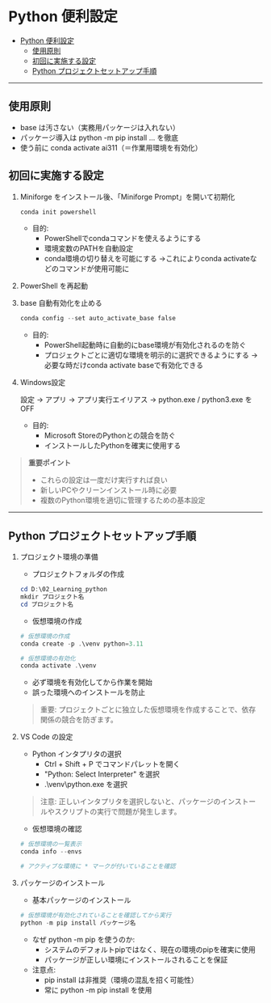 
# Python 便利設定

- [Python 便利設定](#python-便利設定)
  - [使用原則](#使用原則)
  - [初回に実施する設定](#初回に実施する設定)
  - [Python プロジェクトセットアップ手順](#python-プロジェクトセットアップ手順)

---

## 使用原則

- base は汚さない（実務用パッケージは入れない）
- パッケージ導入は python -m pip install ... を徹底
- 使う前に conda activate ai311（＝作業用環境を有効化）

## 初回に実施する設定

1. Miniforge をインストール後、「Miniforge Prompt」を開いて初期化

    ```powershell
    conda init powershell
    ```

   - 目的:
     - PowerShellでcondaコマンドを使えるようにする
     - 環境変数のPATHを自動設定
     - conda環境の切り替えを可能にする
       →これによりconda activateなどのコマンドが使用可能に

2. PowerShell を再起動

3. base 自動有効化を止める

    ```powershell
    conda config --set auto_activate_base false
    ```

   - 目的:
     - PowerShell起動時に自動的にbase環境が有効化されるのを防ぐ
     - プロジェクトごとに適切な環境を明示的に選択できるようにする
       →必要な時だけconda activate baseで有効化できる

4. Windows設定

    設定 → アプリ → アプリ実行エイリアス → python.exe / python3.exe を OFF

   - 目的:
     - Microsoft StoreのPythonとの競合を防ぐ
     - インストールしたPythonを確実に使用する

> **重要ポイント**
>
> - これらの設定は一度だけ実行すれば良い
> - 新しいPCやクリーンインストール時に必要
> - 複数のPython環境を適切に管理するための基本設定

---

## Python プロジェクトセットアップ手順

1. プロジェクト環境の準備

   - プロジェクトフォルダの作成

   ```powershell
   cd D:\02_Learning_python
   mkdir プロジェクト名
   cd プロジェクト名
   ```

   - 仮想環境の作成

   ```powershell
   # 仮想環境の作成
   conda create -p .\venv python=3.11

   # 仮想環境の有効化
   conda activate .\venv
   ```

   - 必ず環境を有効化してから作業を開始
   - 誤った環境へのインストールを防止

   >重要: プロジェクトごとに独立した仮想環境を作成することで、依存関係の競合を防ぎます。

2. VS Code の設定

   - Python インタプリタの選択
     - Ctrl + Shift + P でコマンドパレットを開く
     - "Python: Select Interpreter" を選択
     - .\venv\python.exe を選択

   >注意: 正しいインタプリタを選択しないと、パッケージのインストールやスクリプトの実行で問題が発生します。

   - 仮想環境の確認

   ```powershell
   # 仮想環境の一覧表示
   conda info --envs

   # アクティブな環境に * マークが付いていることを確認
   ```

3. パッケージのインストール

   - 基本パッケージのインストール

   ```powershell
   # 仮想環境が有効化されていることを確認してから実行
   python -m pip install パッケージ名
   ```

   - なぜ python -m pip を使うのか:
     - システムのデフォルトpipではなく、現在の環境のpipを確実に使用
     - パッケージが正しい環境にインストールされることを保証
   - 注意点:
     - pip install は非推奨（環境の混乱を招く可能性）
     - 常に python -m pip install を使用
